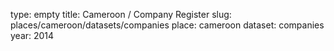 type: empty
title: Cameroon / Company Register
slug: places/cameroon/datasets/companies
place: cameroon
dataset: companies
year: 2014
